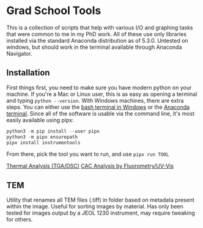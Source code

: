 # Grad School Tools
This is a collection of scripts that help with various I/O and graphing tasks that were common to me in my PhD work. All of these use only libraries installed via the standard Anaconda distribution as of 5.3.0. Untested on windows, but should work in the terminal available through Anaconda Navigator. 

## Installation	
First things first, you need to make sure you have modern python on your machine. If you're a Mac or Linux user, this is as easy as opening a terminal and typing ```python --version```. With Windows machines, there are extra steps. You can either use the [bash terminal in Windows](https://www.howtogeek.com/249966/how-to-install-and-use-the-linux-bash-shell-on-windows-10/) or the [Anaconda terminal](https://docs.anaconda.com/anaconda/navigator/getting-started/#navigator-starting-navigator). Since all of the software is usable via the command line, it's most easily available using pipx:
```python
python3 -m pip install --user pipx
python3 -m pipx ensurepath
pipx install instrumentools
```
From there, pick the tool you want to run, and use ```pipx run TOOL```

[Thermal Analysis (TGA/DSC)](https://github.com/dendrondal/grad_school_tools/tree/master/thermal_analysis)
[CAC Analysis by Fluorometry/UV-Vis](https://github.com/dendrondal/grad_school_tools/tree/master/cac)

## TEM
Utility that renames all TEM files (.tiff) in folder based on metadata present within the image. Useful for sorting images by material. Has only been tested for images output by a JEOL 1230 instrument, may require tweaking for others.
